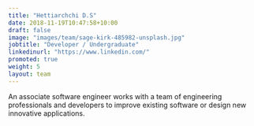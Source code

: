 ```yaml
---
title: "Hettiarchchi D.S"
date: 2018-11-19T10:47:58+10:00
draft: false
image: "images/team/sage-kirk-485982-unsplash.jpg"
jobtitle: "Developer / Undergraduate"
linkedinurl: "https://www.linkedin.com/"
promoted: true
weight: 5
layout: team
---
```


An associate software engineer works with a team of engineering professionals and developers to improve existing software or design new innovative applications.

